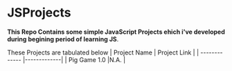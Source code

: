 # JSProjects
__This Repo Contains some simple JavaScript Projects ehich i've developed during begining period of learning JS__.

These Projects are tabulated below
| Project Name  | Project Link  |
| ------------- |-------------|
| Pig Game 1.0  |N.A.  |
